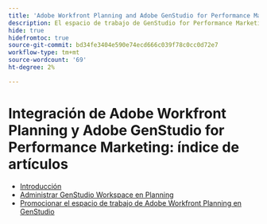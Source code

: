 ```yaml
---
title: 'Adobe Workfront Planning and Adobe GenStudio for Performance Marketing Integration: Índice de artículos'
description: El espacio de trabajo de GenStudio for Performance Marketing está disponible en Adobe Workfront Planning cuando su empresa ha adquirido ambos productos. Los artículos de esta lista describen la funcionalidad disponible para esta integración.
hide: true
hidefromtoc: true
source-git-commit: bd34fe3404e590e74ecd666c039f78c0cc0d72e7
workflow-type: tm+mt
source-wordcount: '69'
ht-degree: 2%

---
```



<!--
Better metadata when published:

---
title: "Adobe Workfront Planning and Adobe GenStudio for Performance Marketing Integration: Article Index"
description: The GenStudio for Performance Marketing workspace is available in Adobe Workfront Planning when your company has purchased both products. The articles in this list describe the functionality available for this integration. 
feature: Workfront Planning
role: User, Admin
author: Alina
recommendations: noDisplay, noCatalog
---
-->

# Integración de Adobe Workfront Planning y Adobe GenStudio for Performance Marketing: índice de artículos

* [Introducción](/help/quicksilver/planning/planning-and-genstudio-integration/get-started-with-workfront-planning-and-genstudio-integration.md)
* [Administrar GenStudio Workspace en Planning](/help/quicksilver/planning/planning-and-genstudio-integration/manage-gen-studio-workspace-in-planning.md)
* [Promocionar el espacio de trabajo de Adobe Workfront Planning en GenStudio](/help/quicksilver/planning/planning-and-genstudio-integration/promote-planning-workspace-to-genstudio.md)

